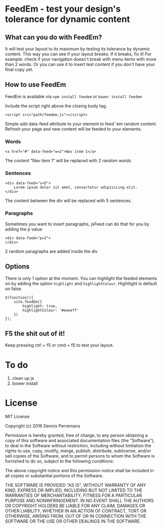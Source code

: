 
# FeedEm - test your design's tolerance for dynamic content

## What can you do with FeedEm?

It will test your layout to its maximum by testing its tolerance by dynamic content. This way you can see if your layout breaks. If it breaks, fix it! For example: check if your navigation doesn't break with menu items with more than 2 words. Or you can use it to insert test content if you don't have your final copy yet.

## How to use FeedEm

FeedEm is available via `npm install feedem` or `bower install feedem`


Include the script right above the closing body tag.

```
<script src="path/feedem.js"></script>
```


Simple add data-feed attribute to your element to feed 'em random content.
Refresh your page and new content will be feeded to your elements.

### Words

```
<a href="#" data-feed="w=2">Nav item 1</a>
```

The content "Nav item 1" will be replaced with 2 random words

### Sentences

```
<div data-feed="s=5">
    Lorem ipsum dolor sit amet, consectetur adipisicing elit.
</div>
```

The content between the div will be replaced with 5 sentences.

### Paragraphs

Sometimes you want to insert paragraphs, jsFeed can do that for you by adding the p value

```
<div data-feed="p=2">
</div>
```

2 random paragraphs are added inside the div

## Options
There is only 1 option at the moment. You can highlight the feeded elements on by adding the option `highlight` and `highlightColour`. Hightlight is default on false.

```
$(function(){
    site.feedEm({
        highlight: true,
        highlightColour: '#eeeeff'
    })
});
```

## F5 the shit out of it!
Keep pressing ctrl + f5 or cmd + f5 to test your layout.


# To do
1. clean up js
3. bower install

# License
MIT License

Copyright (c) 2016 Dennis Perremans

Permission is hereby granted, free of charge, to any person obtaining a copy
of this software and associated documentation files (the "Software"), to deal
in the Software without restriction, including without limitation the rights
to use, copy, modify, merge, publish, distribute, sublicense, and/or sell
copies of the Software, and to permit persons to whom the Software is
furnished to do so, subject to the following conditions:

The above copyright notice and this permission notice shall be included in all
copies or substantial portions of the Software.

THE SOFTWARE IS PROVIDED "AS IS", WITHOUT WARRANTY OF ANY KIND, EXPRESS OR
IMPLIED, INCLUDING BUT NOT LIMITED TO THE WARRANTIES OF MERCHANTABILITY,
FITNESS FOR A PARTICULAR PURPOSE AND NONINFRINGEMENT. IN NO EVENT SHALL THE
AUTHORS OR COPYRIGHT HOLDERS BE LIABLE FOR ANY CLAIM, DAMAGES OR OTHER
LIABILITY, WHETHER IN AN ACTION OF CONTRACT, TORT OR OTHERWISE, ARISING FROM,
OUT OF OR IN CONNECTION WITH THE SOFTWARE OR THE USE OR OTHER DEALINGS IN THE
SOFTWARE.